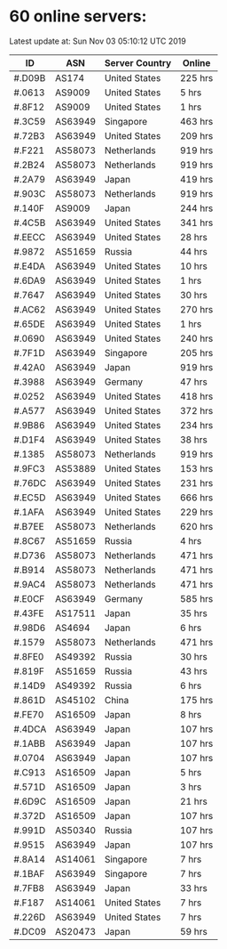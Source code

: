 # 60 online servers:

Latest update at: Sun Nov 03 05:10:12 UTC 2019

| ID | ASN | Server Country | Online |
| -- | --- | -------------- | ------ |
| #.D09B | AS174 | United States | 225 hrs |
| #.0613 | AS9009 | United States | 5 hrs |
| #.8F12 | AS9009 | United States | 1 hrs |
| #.3C59 | AS63949 | Singapore | 463 hrs |
| #.72B3 | AS63949 | United States | 209 hrs |
| #.F221 | AS58073 | Netherlands | 919 hrs |
| #.2B24 | AS58073 | Netherlands | 919 hrs |
| #.2A79 | AS63949 | Japan | 419 hrs |
| #.903C | AS58073 | Netherlands | 919 hrs |
| #.140F | AS9009 | Japan | 244 hrs |
| #.4C5B | AS63949 | United States | 341 hrs |
| #.EECC | AS63949 | United States | 28 hrs |
| #.9872 | AS51659 | Russia | 44 hrs |
| #.E4DA | AS63949 | United States | 10 hrs |
| #.6DA9 | AS63949 | United States | 1 hrs |
| #.7647 | AS63949 | United States | 30 hrs |
| #.AC62 | AS63949 | United States | 270 hrs |
| #.65DE | AS63949 | United States | 1 hrs |
| #.0690 | AS63949 | United States | 240 hrs |
| #.7F1D | AS63949 | Singapore | 205 hrs |
| #.42A0 | AS63949 | Japan | 919 hrs |
| #.3988 | AS63949 | Germany | 47 hrs |
| #.0252 | AS63949 | United States | 418 hrs |
| #.A577 | AS63949 | United States | 372 hrs |
| #.9B86 | AS63949 | United States | 234 hrs |
| #.D1F4 | AS63949 | United States | 38 hrs |
| #.1385 | AS58073 | Netherlands | 919 hrs |
| #.9FC3 | AS53889 | United States | 153 hrs |
| #.76DC | AS63949 | United States | 231 hrs |
| #.EC5D | AS63949 | United States | 666 hrs |
| #.1AFA | AS63949 | United States | 229 hrs |
| #.B7EE | AS58073 | Netherlands | 620 hrs |
| #.8C67 | AS51659 | Russia | 4 hrs |
| #.D736 | AS58073 | Netherlands | 471 hrs |
| #.B914 | AS58073 | Netherlands | 471 hrs |
| #.9AC4 | AS58073 | Netherlands | 471 hrs |
| #.E0CF | AS63949 | Germany | 585 hrs |
| #.43FE | AS17511 | Japan | 35 hrs |
| #.98D6 | AS4694 | Japan | 6 hrs |
| #.1579 | AS58073 | Netherlands | 471 hrs |
| #.8FE0 | AS49392 | Russia | 30 hrs |
| #.819F | AS51659 | Russia | 43 hrs |
| #.14D9 | AS49392 | Russia | 6 hrs |
| #.861D | AS45102 | China | 175 hrs |
| #.FE70 | AS16509 | Japan | 8 hrs |
| #.4DCA | AS63949 | Japan | 107 hrs |
| #.1ABB | AS63949 | Japan | 107 hrs |
| #.0704 | AS63949 | Japan | 107 hrs |
| #.C913 | AS16509 | Japan | 5 hrs |
| #.571D | AS16509 | Japan | 3 hrs |
| #.6D9C | AS16509 | Japan | 21 hrs |
| #.372D | AS16509 | Japan | 107 hrs |
| #.991D | AS50340 | Russia | 107 hrs |
| #.9515 | AS63949 | Japan | 107 hrs |
| #.8A14 | AS14061 | Singapore | 7 hrs |
| #.1BAF | AS63949 | Singapore | 7 hrs |
| #.7FB8 | AS63949 | Japan | 33 hrs |
| #.F187 | AS14061 | United States | 7 hrs |
| #.226D | AS63949 | United States | 7 hrs |
| #.DC09 | AS20473 | Japan | 59 hrs |

